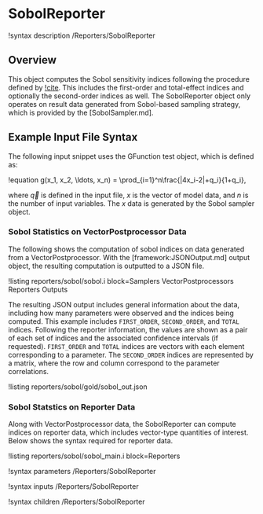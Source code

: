 # SobolReporter

!syntax description /Reporters/SobolReporter

## Overview

This object computes the Sobol sensitivity indices following the procedure defined by
[!cite](saltelli2002making). This includes the first-order and total-effect indices and optionally
the second-order indices as well. The SobolReporter object only operates on result data
generated from Sobol-based sampling strategy, which is provided by the [SobolSampler.md].

## Example Input File Syntax

The following input snippet uses the GFunction test object, which is defined as:

!equation
g(x_1, x_2, \ldots, x_n) = \prod_{i=1}^n\frac{|4x_i-2|+q_i}{1+q_i},

where $\vec{q}$ is defined in the input file, $x$ is the vector of model data, and $n$ is the number
of input variables. The $x$ data is generated by the Sobol sampler object.

### Sobol Statistics on VectorPostprocessor Data

The following shows the computation of sobol indices on data generated from a VectorPostprocessor.
With the [framework:JSONOutput.md] output object, the resulting computation is outputted to a JSON file.

!listing reporters/sobol/sobol.i block=Samplers VectorPostprocessors Reporters Outputs

The resulting JSON output includes general information about the data, including how many parameters
were observed and the indices being computed. This example includes `FIRST_ORDER`,
`SECOND_ORDER`, and `TOTAL` indices. Following the reporter information, the values are shown
as a pair of each set of indices and the associated confidence intervals (if requested).
`FIRST_ORDER` and `TOTAL` indices are vectors with each element corresponding to a parameter.
The `SECOND_ORDER` indices are represented by a matrix, where the row and column correspond to
the parameter correlations.

!listing reporters/sobol/gold/sobol_out.json

### Sobol Statstics on Reporter Data

Along with VectorPostprocessor data, the SobolReporter can compute indices on reporter data,
which includes vector-type quantities of interest. Below shows the syntax required for
reporter data.

!listing reporters/sobol/sobol_main.i block=Reporters

!syntax parameters /Reporters/SobolReporter

!syntax inputs /Reporters/SobolReporter

!syntax children /Reporters/SobolReporter
